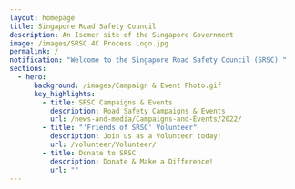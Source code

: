```yaml
---
layout: homepage
title: Singapore Road Safety Council
description: An Isomer site of the Singapore Government
image: /images/SRSC 4C Process Logo.jpg
permalink: /
notification: "Welcome to the Singapore Road Safety Council (SRSC) "
sections:
  - hero:
      background: /images/Campaign & Event Photo.gif
      key_highlights:
        - title: SRSC Campaigns & Events
          description: Road Safety Campaigns & Events
          url: /news-and-media/Campaigns-and-Events/2022/
        - title: "'Friends of SRSC' Volunteer"
          description: Join us as a Volunteer today!
          url: /volunteer/Volunteer/
        - title: Donate to SRSC
          description: Donate & Make a Difference!
          url: ""
---
```

